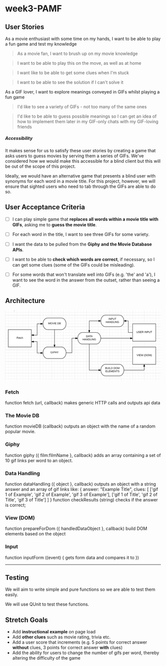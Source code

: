 # week3-PAMF

## User Stories

As a movie enthusiast with some time on my hands, I want to be able to play a fun game and test my knowledge
> As a movie fan, I want to brush up on my movie knowledge

> I want to be able to play this on the move, as well as at home

> I want like to be able to get some clues when I'm stuck

> I want to be able to see the solution if I can't solve it


As a GIF lover, I want to explore meanings conveyed in GIFs whilst playing a fun game

> I'd like to see a variety of GIFs - not too many of the same ones

> I'd like to be able to guess possible meanings so I can get an idea of how to implement them later in my GIF-only chats with my GIF-loving friends

##### Accessibility

It makes sense for us to satisfy these user stories by creating a game that asks users to guess movies by serving them a series of GIFs. We've considered how we would make this accessible for a blind client but this will be out of the scope of this project.

Ideally, we would have an alternative game that presents a blind user with synonyms for each word in a movie title. For this project, however, we will ensure that sighted users who need to tab through the GIFs are able to do so.

## User Acceptance Criteria

- [ ] I can play simple game that **replaces all words within a movie title with GIFs**, asking me to **guess the movie title**.

- [ ] For each word in the title, I want to see three GIFs for some variety.

- [ ] I want the data to be pulled from the **Giphy and the Movie Database APIs**.

- [ ] I want to be able to **check which words are correct**, if necessary, so I can get some clues (some of the GIFs could be misleading).

- [ ] For some words that won't translate well into GIFs (e.g. 'the' and 'a'), I want to see the word in the answer from the outset, rather than seeing a GIF.

## Architecture

![App architecture flow chart](assets/images/FlowChart.png)

### Fetch

function fetch (url, callback) makes generic HTTP calls and outputs api data

### The Movie DB

function movieDB (callback) outputs an object with the name of a random popular movie.

### Giphy

function giphy ({ film:filmName }, callback) adds an array containing a set of 10 gif links per word to an object.

### Data Handling

function dataHandling ({ object }, callback) outputs an object with a string answer and an array of gif links like:
  {
    answer: "Example Title",
    clues: [
            ['gif 1 of Example', 'gif 2 of Example', 'gif 3 of Example'],
            ['gif 1 of Title', 'gif 2 of Title', 'gif 3 of Title']
           ]
  }
function checkResults (string) checks if the answer is correct;

### View (DOM)

function prepareForDom ({ handledDataObject }, callback) build DOM elements based on the object

### Input

function inputForm ((event) {
  gets form data and compares it to
  })

---

## Testing

We will aim to write simple and pure functions so we are able to test them easily.

We will use QUnit to test these functions.

## Stretch Goals

* Add **instructional example** on page load
* Add **other clues** such as movie rating, trivia etc.
* Add a user score that increments (e.g. 5 points for correct answer **without** clues, 3 points for correct answer **with** clues)
* Add the ability for users to change the number of gifs per word, thereby altering the difficulty of the game
